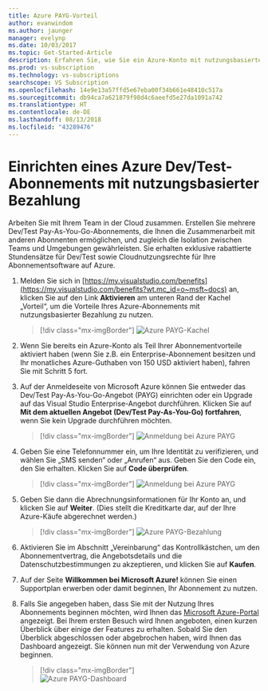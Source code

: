 ```yaml
---
title: Azure PAYG-Vorteil
author: evanwindom
ms.author: jaunger
manager: evelynp
ms.date: 10/03/2017
ms.topic: Get-Started-Article
description: Erfahren Sie, wie Sie ein Azure-Konto mit nutzungsbasierter Bezahlung einrichten.
ms.prod: vs-subscription
ms.technology: vs-subscriptions
searchscope: VS Subscription
ms.openlocfilehash: 14e9e13a57ffd5e67eba00f34b661e48410c517a
ms.sourcegitcommit: db94ca7a621879f98d4c6aeefd5e27da1091a742
ms.translationtype: HT
ms.contentlocale: de-DE
ms.lasthandoff: 08/13/2018
ms.locfileid: "43289476"
---
```

# <a name="setting-up-an-azure-devtest-pay-as-you-go-subscription"></a>Einrichten eines Azure Dev/Test-Abonnements mit nutzungsbasierter Bezahlung
Arbeiten Sie mit Ihrem Team in der Cloud zusammen.  Erstellen Sie mehrere Dev/Test Pay-As-You-Go-Abonnements, die Ihnen die Zusammenarbeit mit anderen Abonnenten ermöglichen, und zugleich die Isolation zwischen Teams und Umgebungen gewährleisten.  Sie erhalten exklusive rabattierte Stundensätze für Dev/Test sowie Cloudnutzungsrechte für Ihre Abonnementsoftware auf Azure.

1.  Melden Sie sich in [https://my.visualstudio.com/benefits](https://my.visualstudio.com/benefits?wt.mc_id=o~msft~docs) an, klicken Sie auf den Link **Aktivieren** am unteren Rand der Kachel „Vorteil“, um die Vorteile Ihres Azure-Abonnements mit nutzungsbasierter Bezahlung zu nutzen.   
    > [!div class="mx-imgBorder"]
    > ![Azure PAYG-Kachel](_img\vs-azure-payg\vs-azure-payg-tile.png) 

2.  Wenn Sie bereits ein Azure-Konto als Teil Ihrer Abonnementvorteile aktiviert haben (wenn Sie z.B. ein Enterprise-Abonnement besitzen und Ihr monatliches Azure-Guthaben von 150 USD aktiviert haben), fahren Sie mit Schritt 5 fort.

3.  Auf der Anmeldeseite von Microsoft Azure können Sie entweder das Dev/Test Pay-As-You-Go-Angebot (PAYG) einrichten oder ein Upgrade auf das Visual Studio Enterprise-Angebot durchführen.  Klicken Sie auf **Mit dem aktuellen Angebot (Dev/Test Pay-As-You-Go) fortfahren**, wenn Sie kein Upgrade durchführen möchten. 
    > [!div class="mx-imgBorder"]
    > ![Anmeldung bei Azure PAYG](_img\vs-azure-payg\vs-azure-payg-signup-cropped.png) 

4.  Geben Sie eine Telefonnummer ein, um Ihre Identität zu verifizieren, und wählen Sie „SMS senden“ oder „Anrufen“ aus.  Geben Sie den Code ein, den Sie erhalten.  Klicken Sie auf **Code überprüfen**. 
    > [!div class="mx-imgBorder"]
    > ![Anmeldung bei Azure PAYG](_img\vs-azure-payg\vs-azure-payg-identity-cropped.png) 


5.  Geben Sie dann die Abrechnungsinformationen für Ihr Konto an, und klicken Sie auf **Weiter**.  (Dies stellt die Kreditkarte dar, auf der Ihre Azure-Käufe abgerechnet werden.)  
    > [!div class="mx-imgBorder"]
    > ![Azure PAYG-Bezahlung](_img\vs-azure-payg\vs-azure-payg-payment-cropped.png) 
        

6.  Aktivieren Sie im Abschnitt „Vereinbarung“ das Kontrollkästchen, um den Abonnementvertrag, die Angebotsdetails und die Datenschutzbestimmungen zu akzeptieren, und klicken Sie auf **Kaufen**. 

7.  Auf der Seite **Willkommen bei Microsoft Azure!** können Sie einen Supportplan erwerben oder damit beginnen, Ihr Abonnement zu nutzen.   

8.  Falls Sie angegeben haben, dass Sie mit der Nutzung Ihres Abonnements beginnen möchten, wird Ihnen das [Microsoft Azure-Portal](https://portal.azure.com) angezeigt. Bei Ihrem ersten Besuch wird Ihnen angeboten, einen kurzen Überblick über einige der Features zu erhalten.  Sobald Sie den Überblick abgeschlossen oder abgebrochen haben, wird Ihnen das Dashboard angezeigt.  Sie können nun mit der Verwendung von Azure beginnen.
    > [!div class="mx-imgBorder"]  
    > ![Azure PAYG-Dashboard](_img\vs-azure-payg\vs-azure-payg-dashboard-cropped.png) 

